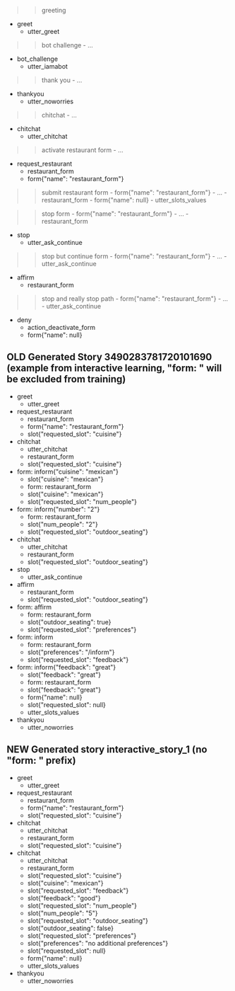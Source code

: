 >> greeting
* greet
    - utter_greet

>> bot challenge
    - ...
* bot_challenge
    - utter_iamabot

>> thank you
    - ...
* thankyou
    - utter_noworries

>> chitchat
    - ...
* chitchat
    - utter_chitchat

>> activate restaurant form
    - ...
* request_restaurant
    - restaurant_form
    - form{"name": "restaurant_form"}

>> submit restaurant form
    - form{"name": "restaurant_form"}
    - ...
    - restaurant_form
    - form{"name": null}
    - utter_slots_values

>> stop form
    - form{"name": "restaurant_form"}
    - ...
    - restaurant_form
* stop
    - utter_ask_continue

>> stop but continue form
    - form{"name": "restaurant_form"}
    - ...
    - utter_ask_continue
* affirm
    - restaurant_form

>> stop and really stop path
    - form{"name": "restaurant_form"}
    - ...
    - utter_ask_continue
* deny
    - action_deactivate_form
    - form{"name": null}

## OLD Generated Story 3490283781720101690 (example from interactive learning, "form: " will be excluded from training)
* greet
    - utter_greet
* request_restaurant
    - restaurant_form
    - form{"name": "restaurant_form"}
    - slot{"requested_slot": "cuisine"}
* chitchat
    - utter_chitchat  <!-- restaurant_form was predicted by FormPolicy and rejected, other policy predicted utter_chitchat -->
    - restaurant_form
    - slot{"requested_slot": "cuisine"}
* form: inform{"cuisine": "mexican"}
    - slot{"cuisine": "mexican"}
    - form: restaurant_form
    - slot{"cuisine": "mexican"}
    - slot{"requested_slot": "num_people"}
* form: inform{"number": "2"}
    - form: restaurant_form
    - slot{"num_people": "2"}
    - slot{"requested_slot": "outdoor_seating"}
* chitchat
    - utter_chitchat
    - restaurant_form
    - slot{"requested_slot": "outdoor_seating"}
* stop
    - utter_ask_continue
* affirm
    - restaurant_form  <!-- FormPolicy predicted FormValidation(False), other policy predicted restaurant_form -->
    - slot{"requested_slot": "outdoor_seating"}
* form: affirm
    - form: restaurant_form
    - slot{"outdoor_seating": true}
    - slot{"requested_slot": "preferences"}
* form: inform
    - form: restaurant_form
    - slot{"preferences": "/inform"}
    - slot{"requested_slot": "feedback"}
* form: inform{"feedback": "great"}
    - slot{"feedback": "great"}
    - form: restaurant_form
    - slot{"feedback": "great"}
    - form{"name": null}
    - slot{"requested_slot": null}
    - utter_slots_values
* thankyou
    - utter_noworries

## NEW Generated story interactive_story_1 (no "form: " prefix)
* greet
    - utter_greet
* request_restaurant
    - restaurant_form
    - form{"name": "restaurant_form"}
    - slot{"requested_slot": "cuisine"}
* chitchat
    - utter_chitchat
    - restaurant_form
    - slot{"requested_slot": "cuisine"}
* chitchat
    - utter_chitchat
    - restaurant_form
    - slot{"requested_slot": "cuisine"}
    - slot{"cuisine": "mexican"}
    - slot{"requested_slot": "feedback"}
    - slot{"feedback": "good"}
    - slot{"requested_slot": "num_people"}
    - slot{"num_people": "5"}
    - slot{"requested_slot": "outdoor_seating"}
    - slot{"outdoor_seating": false}
    - slot{"requested_slot": "preferences"}
    - slot{"preferences": "no additional preferences"}
    - slot{"requested_slot": null}
    - form{"name": null}
    - utter_slots_values
* thankyou
    - utter_noworries
